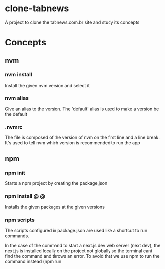 # clone-tabnews
A project to clone the tabnews.com.br site and study its concepts

# Concepts

## nvm

### nvm install <version>

Install the given nvm version and select it 

### nvm alias <alias> <version>

Give an alias to the version. The 'default' alias is used to make a version be the default

### .nvmrc

The file is composed of the version of nvm on the first line and a line break. 
It's used to tell nvm which version is recommended to run the app
 
## npm

### npm init 

Starts a npm project by creating the package.json

### npm install <name>@<version> <name>@<version>

Installs the given packages at the given versions

### npm scripts

The scripts configured in package.json are used like a shortcut to run commands. 

In the case of the command to start a next.js dev web server (next dev), the next.js is installed locally on the project not globally so the terminal cant find the command and throws an error. To avoid that we use npm to run the command instead (npm run <script name>).